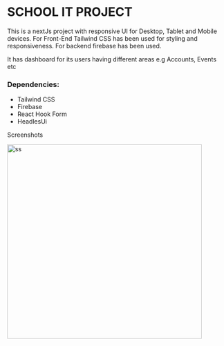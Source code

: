 # SCHOOL IT PROJECT

This is a nextJs project with responsive UI for Desktop, Tablet and Mobile devices. For Front-End Tailwind CSS has been used for styling and responsiveness. For backend firebase has been used.

It has dashboard for its users having different areas e.g Accounts, Events etc

### Dependencies:

- Tailwind CSS
- Firebase
- React Hook Form
- HeadlesUi

Screenshots

<!-- ![Homepage][https://i.imgur.com/tfjvkp5.png | width=400] -->
<img src="https://i.imgur.com/tfJVkp5.png" alt="ss" width="450px" height="450px">
<!-- ![Signup][https://i.imgur.com/swud62c.png | width=400]
![Signin][https://i.imgur.com/eqgud2e.png | width=400]
![Dashboard][https://i.imgur.com/5hziaau.png | width=400]
![Dashboard][https://i.imgur.com/mhxtd5f.png | width=400] -->
